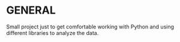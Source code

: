 # GENERAL

Small project just to get comfortable working with Python and using different libraries to analyze the data.
